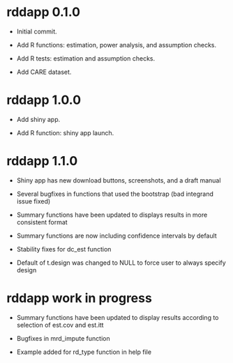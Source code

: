 # rddapp 0.1.0

- Initial commit.

- Add R functions: estimation, power analysis, and assumption checks.

- Add R tests: estimation and assumption checks.

- Add CARE dataset.

# rddapp 1.0.0

- Add shiny app.

- Add R function: shiny app launch.

# rddapp 1.1.0

- Shiny app has new download buttons, screenshots, and a draft manual

- Several bugfixes in functions that used the bootstrap (bad integrand issue fixed)

- Summary functions have been updated to displays results in more consistent format

- Summary functions are now including confidence intervals by default

- Stability fixes for dc_est function

- Default of t.design was changed to NULL to force user to always specify design

# rddapp work in progress

- Summary functions have been updated to display results according to selection of est.cov and est.itt

- Bugfixes in mrd_impute function

- Example added for rd_type function in help file
